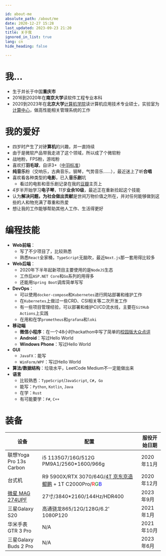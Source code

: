 ```yaml
---

id: about-me
absolute_path: /about/me
date: 2020-12-27 15:28
last_updated: 2023-09-23 21:20
title: 关于我
ignored_in_list: true
lang: cn
hide_heading: false

---
```


<style>
.r { color: red; }
.g { color: green; }
.b { color: blue; }
</style>

# 我...

- 生于并长于中国**重庆市**
- 2016到2020年在**南京大学**读软件工程专业本科
- 2020到2023年在**北京大学**[计算机学院](https://cs.pku.edu.cn)读计算机应用技术专业硕士，实验室为[计算中心](https://cc.pku.edu.cn)，做高性能相关管理系统的工作

# 我的爱好

- 四岁时产生了对**计算机**的兴趣，并一直持续
- 由于是微软产品带我走进了这个领域，所以成了个微软粉
- 战地粉，FPS粉，游戏粉
- 喜欢打**羽毛球**，自评3+（[中羽标准](https://bbs.badmintoncn.com/thread-428421-1-1.html)）
- **纯音乐**粉（交响乐，古典音乐，钢琴，气势音乐……），最近迷上了听**合唱**
- 喜欢看各种类型的**电影**，已入**音乐剧**坑
  - 看过的电影和音乐剧记录在我的[豆瓣](https://www.douban.com/people/183064260)主页上
- 4岁半开始学习**电子琴**，11岁**业余10级**，最近正在重新捡起这个技能
- 认为**解决问题，为社会做出贡献**是世间万物价值之所在，并对任何能够做到这些的人和物充满了尊重和热爱
- 想让我的工作能够帮助其他人工作、生活得更好

# 编程技能

- **Web前端**：
  - 写了不少项目了，比较熟悉
  - 熟悉`React`全家桶，`TypeScript`无脑吹，最近`Next.js`那一套用得比较多
- **Web后端**：
  - 2020年下半年起新项目主要使用的是`NodeJS`生态
  - 工作后`ASP.NET Core`和`Go`系列的用得多
  - 还能用`Spring Boot`调库简单写写
- **DevOps**：
  - 可以使用`docker-compose`和`Kubernetes`进行网站部署和维护工作
  - 在`Kubernetes`上做过一些CRD、CSI相关等二次开发工作
  - 有一些项目管理经验，可以部署和维护CI/CD流水线，主要在`GitHub Actions`上实践
  - 在用和在学`prometheus`和`grafana`和`loki`
- **移动端**
  - **微信小程序**：在一个48小时hackathon中写了简单的[校园版大众点评](https://github.com/ddadaal/mycanteen-wxmp)
  - **Android**：写过Hello World
  - **Windows Phone**：写过Hello World
- **GUI**
  - `JavaFX`：能写
  - `WinForm/WPF`：写过Hello World
- **算法/数据结构**：垃圾水平，LeetCode Medium不一定能做出来
- **语言**
  - 比较熟悉：`TypeScript`/`JavaScript`, `C#`，`Go`
  - 能写：`Python`, `Kotlin`, `Java`
  - 在学：`Rust`
  - 有可能要学：`F#`, `C++`

# 装备

| 设备                                                    | 配置                                                                                                                                                                  | 服役开始日期 |
| ------------------------------------------------------- | --------------------------------------------------------------------------------------------------------------------------------------------------------------------- | ------------ |
| 联想Yoga Pro 13s Carbon                                 | i5 1135G7/16G/512G PM9A1/2560*1600/966g                                                                                                                               | 2020年11月   |
| 台式机                                                  | R9 5900X/RTX 3070/64G/[4T 京东京造鲲鹏](https://item.jd.com/100065604047.html) + 1T C2000Pro/<span class="r">R</span><span class="g">G</span><span class="b">B</span> | 2020年12月   |
| [微星 MAG 274UPF](https://item.jd.com/100058317468.html) | 27寸/3840*2160/144Hz/HDR400                                                                                                                                           | 2023年9月    |
| 三星Galaxy S20                                          | 高通骁龙865/12G/128G/6.2' 1080P120                                                                                                                                    | 2021年1月    |
| 华米手表GTR 3 Pro                                       | N/A                                                                                                                                                                   | 2021年10月   |
| 三星Galaxy Buds 2 Pro                                   | N/A                                                                                                                                                                   | 2023年6月    |
